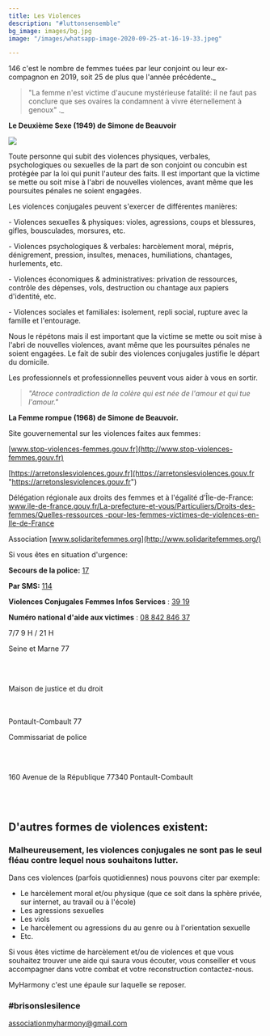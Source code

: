 ```yaml
---
title: Les Violences
description: "#luttonsensemble"
bg_image: images/bg.jpg
image: "/images/whatsapp-image-2020-09-25-at-16-19-33.jpeg"

---
```

146 c'est le nombre de femmes tuées par leur conjoint ou leur ex-compagnon en 2019, soit 25 de plus que l'année précédente._

> "La femme n'est victime d'aucune mystérieuse fatalité: il ne faut pas conclure que ses ovaires la condamnent à vivre éternellement à genoux" ._

**Le Deuxième Sexe (1949) de Simone de Beauvoir**

![](/images/affiche-b-w.png)

Toute personne qui subit des violences physiques, verbales, psychologiques ou sexuelles de la part de son conjoint ou concubin est protégée par la loi qui punit l'auteur des faits. Il est important que la victime se mette ou soit mise à l'abri de nouvelles violences, avant même que les poursuites pénales ne soient engagées.

Les violences conjugales peuvent s'exercer de différentes manières:

\- Violences sexuelles & physiques: violes, agressions, coups et blessures, gifles, bousculades, morsures, etc.

\- Violences psychologiques & verbales: harcèlement moral, mépris, dénigrement, pression, insultes, menaces, humiliations, chantages, hurlements, etc.

\- Violences économiques & administratives: privation de ressources, contrôle des dépenses, vols, destruction ou chantage aux papiers d'identité, etc.

\- Violences sociales et familiales: isolement, repli social, rupture avec la famille et l'entourage.

Nous le répétons mais il est important que la victime se mette ou soit mise à l'abri de nouvelles violences, avant même que les poursuites pénales ne soient engagées. Le fait de subir des violences conjugales justifie le départ du domicile.

Les professionnels et professionnelles peuvent vous aider à vous en sortir.

> _"Atroce contradiction de la colère qui est née de l'amour et qui tue l'amour."_

**La Femme rompue (1968) de Simone de Beauvoir.**

Site gouvernemental sur les violences faites aux femmes:

[www.stop-violences-femmes.gouv.fr](http://www.stop-violences-femmes.gouv.fr)

[https://arretonslesviolences.gouv.fr](https://arretonslesviolences.gouv.fr "https://arretonslesviolences.gouv.fr")

Délégation régionale aux droits des femmes et à l'égalité d'Île-de-France: [www.ile-de-france.gouv.fr/La-prefecture-et-vous/Particuliers/Droits-des-femmes/Quelles-ressources -pour-les-femmes-victimes-de-violences-en-Ile-de-France](http://www.ile-de-france.gouv.fr/La-prefecture-et-vous/Particuliers/Droits-des-femmes/Quelles-ressources-pour-les-femmes-victimes-de-violences-en-Ile-de-France)

Association [www.solidaritefemmes.org](http://www.solidaritefemmes.org/)

Si vous êtes en situation d'urgence:

**Secours de la police:**        [17]()

**Par SMS:**        [114]()

**Violences Conjugales Femmes Infos Services** : [39 19]()

**Numéro national d'aide aux victimes** : [08 842 846 37]()

7/7 9 H / 21 H

Seine et Marne 77

</br> </br>

Maison de justice et du droit

</br> </br> Pontault-Combault 77

Commissariat de police

</br> </br>

160 Avenue de la République 77340 Pontault-Combault

</br> </br>

## D'autres formes de violences existent:

### Malheureusement, les violences conjugales ne sont pas le seul fléau contre lequel nous souhaitons lutter.

Dans ces violences (parfois quotidiennes) nous pouvons citer par exemple:

* Le harcèlement moral et/ou physique  (que ce soit dans la sphère privée, sur internet, au travail ou à l'école)
* Les agressions sexuelles
* Les viols
* Le harcèlement ou agressions du au genre ou à l'orientation sexuelle
* Etc.

Si vous êtes victime de harcèlement et/ou de violences et que vous souhaitez trouver une aide qui saura vous écouter, vous conseiller et vous accompagner dans votre combat et votre reconstruction contactez-nous.

MyHarmony c'est une épaule sur laquelle se reposer.

### #brisonslesilence

associationmyharmony@gmail.com